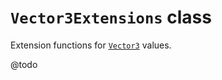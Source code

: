 # `Vector3Extensions` class

Extension functions for [`Vector3`](https://docs.unity3d.com/ScriptReference/Vector3.html) values.

@todo